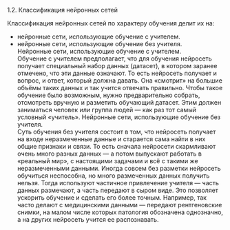 1.2.	Классификация нейронных сетей  

Классификация нейронных сетей по характеру обучения делит их на:   
* нейронные сети, использующие обучение с учителем.  
* нейронные сети, использующие обучение без учителя.   
Нейронные сети, использующие обучение с учителем.  
Обучение с учителем предполагает, что для обучения нейросеть получает специальный набор данных (датасет), в котором заранее отмечено, 
что эти данные означают. То есть нейросеть получает и вопрос, и ответ, который должна давать. 
Она «смотрит» на большие объёмы таких данных и так учится отвечать правильно. Чтобы такое обучение было возможным,
нужно предварительно собрать, отсмотреть вручную и разметить обучающий датасет.
Этим должен заниматься человек или группа людей — как раз тот самый условный «учитель».
Нейронные сети, использующие обучение без учителя.  
Суть обучения без учителя состоит в том, что нейросеть получает на входе неразмеченные данные и старается сама найти в них общие признаки и связи. 
То есть сначала нейросети скармливают очень много разных данных — а потом выпускают работать в «реальный мир», 
с настоящими задачами и всё с такими же неразмеченными данными. Иногда совсем без разметки нейросеть обучиться неспособна, 
но много размеченных данных получить нельзя. Тогда используют частичное привлечение учителя — часть данных размечают, а часть передают в сыром виде. 
Это позволяет ускорить обучение и сделать его более точным.
Например, так часто делают с медицинскими данными — передают рентгеновские снимки, на малом числе которых патология обозначена однозначно, 
а на других нейросеть учится ее распознавать.
